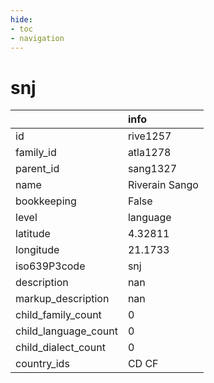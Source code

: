 ```yaml
---
hide:
- toc
- navigation
---
```

# snj
|                      | info           |
|:---------------------|:---------------|
| id                   | rive1257       |
| family_id            | atla1278       |
| parent_id            | sang1327       |
| name                 | Riverain Sango |
| bookkeeping          | False          |
| level                | language       |
| latitude             | 4.32811        |
| longitude            | 21.1733        |
| iso639P3code         | snj            |
| description          | nan            |
| markup_description   | nan            |
| child_family_count   | 0              |
| child_language_count | 0              |
| child_dialect_count  | 0              |
| country_ids          | CD CF          |